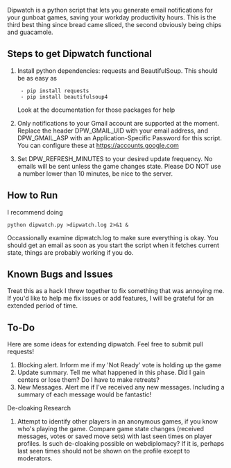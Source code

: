 Dipwatch is a python script that lets you generate email notifications
for your gunboat games, saving your workday productivity hours. This is
the third best thing since bread came sliced, the second obviously being
chips and guacamole.

Steps to get Dipwatch functional
---------------------------------

1. Install python dependencies: requests and BeautifulSoup. This should
   be as easy as

        - pip install requests
        - pip install beautifulsoup4

   Look at the documentation for those packages for help

2. Only notifications to your Gmail account are supported at the moment.
   Replace the header DPW_GMAIL_UID with your email address, and DPW_GMAIL_ASP
   with an Application-Specific Password for this script. You can configure
   these at https://accounts.google.com

3. Set DPW_REFRESH_MINUTES to your desired update frequency. No emails 
   will be sent unless the game changes state. Please DO NOT use a number
   lower than 10 minutes, be nice to the server.

How to Run
-----------------------------------

I recommend doing

    python dipwatch.py >dipwatch.log 2>&1 &

Occassionally examine dipwatch.log to make sure everything is okay. You
should get an email as soon as you start the script when it fetches current
state, things are probably working if you do.

Known Bugs and Issues
------------------------------------

Treat this as a hack I threw together to fix something that was annoying me. 
If you'd like to help me fix issues or add features, I will be grateful for 
an extended period of time. 


To-Do
------------------------------------

Here are some ideas for extending dipwatch. Feel free to submit pull requests!

1. Blocking alert. Inform me if my 'Not Ready' vote is holding up the game
2. Update summary. Tell me what happened in this phase. Did I gain centers or
   lose them? Do I have to make retreats?
3. New Messages. Alert me if I've received any new messages. Including a summary
   of each message would be fantastic!

De-cloaking Research
1. Attempt to identify other players in an anonymous games, if you know who's 
   playing the game. Compare game state changes (received messages, votes or
   saved move sets) with last seen times on player profiles. Is such de-cloaking
   possible on webdiplomacy? If it is, perhaps last seen times should not be
   shown on the profile except to moderators. 
